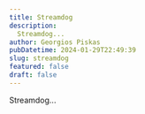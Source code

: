 ```yaml
---
title: Streamdog
description:
  Streamdog...
author: Georgios Piskas
pubDatetime: 2024-01-29T22:49:39
slug: streamdog
featured: false
draft: false
---
```


Streamdog...